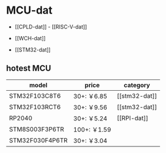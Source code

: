 
# MCU-dat 

- [[CPLD-dat]] - [[RISC-V-dat]]

- [[WCH-dat]]

- [[STM32-dat]]


## hotest MCU 

| model           | price       | category      |
| --------------- | ----------- | ------------- |
| STM32F103C8T6   | 30+: ￥6.85  | [[stm32-dat]] |
| STM32F103RCT6   | 30+: ￥9.56  | [[stm32-dat]] |
| RP2040          | 30+: ￥5.24  | [[RPI-dat]]   |
| STM8S003F3P6TR  | 100+: ￥1.59 |
| STM32F030F4P6TR | 30+: ￥3.04  |